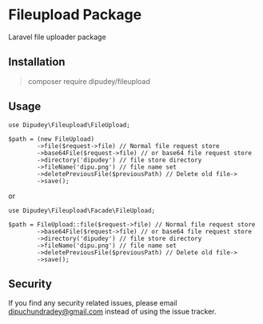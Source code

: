 # Fileupload Package

Laravel file uploader package

## Installation

> composer require dipudey/fileupload


## Usage

```
use Dipudey\Fileupload\FileUpload;

$path = (new FileUpload)
        ->file($request->file) // Normal file request store
        ->base64File($request->file) // or base64 file request store
        ->directory('dipudey') // file store directory
        ->fileName('dipu.png') // file name set
        ->deletePreviousFile($previousPath) // Delete old file->
        ->save();
```

or 

```
use Dipudey\Fileupload\Facade\FileUpload;

$path = FileUpload::file($request->file) // Normal file request store
        ->base64File($request->file) // or base64 file request store
        ->directory('dipudey') // file store directory
        ->fileName('dipu.png') // file name set
        ->deletePreviousFile($previousPath) // Delete old file->
        ->save();
```

## Security
If you find any security related issues, please email dipuchundradey@gmail.com instead of using the issue tracker.

